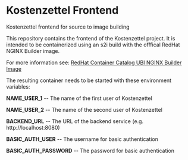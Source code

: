 # Kostenzettel Frontend
Kostenzettel frontend for source to image building

This repository contains the frontend of the Kostenzettel project.
It is intended to be containerized using an s2i build with the offfical RedHat NGINX Builder image.

For more information see:
[RedHat Container Catalog UBI NGINX Builder Image](https://catalog.redhat.com/software/containers/ubi8/nginx-118/5f521a6f9dd2d5ca7158e5dc?gti-tabs=get-the-source&container-tabs=overview)

The resulting container needs to be started with these environment variables:

**NAME_USER_1** -- The name of the first user of Kostenzettel

**NAME_USER_2** -- The name of the second user of Kostenzettel

**BACKEND_URL** -- The URL of the backend service (e.g. http://localhost:8080)

**BASIC_AUTH_USER** -- The username for basic authentication

**BASIC_AUTH_PASSWORD** -- The password for basic authentication

